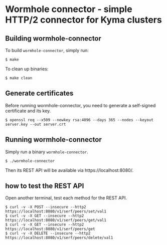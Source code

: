 # Wormhole connector - simple HTTP/2 connector for Kyma clusters

## Building wormhole-connector

To build `wormhole-connector`, simply run:

```
$ make
```

To clean up binaries:

```
$ make clean
```

## Generate certificates

Before running wormhole-connector, you need to generate a self-signed certificate and its key.

```
$ openssl req --x509 --newkey rsa:4096 --days 365 --nodes --keyout server.key --out server.crt
```

## Running wormhole-connector

Simply run a binary `wormhole-connector`.

```
$ ./wormhole-connector
```

Then its REST API will be available via https://localhost:8080/.

## how to test the REST API

Open another terminal, test each method for the REST API.

```
$ curl -v -X POST --insecure --http2 https://localhost:8080/v1/serf/peers/set/val1
$ curl -v -X GET --insecure --http2 https://localhost:8080/v1/serf/peers/get/val1
$ curl -v -X GET --insecure --http2 https://localhost:8080/v1/serf/peers/get
$ curl -v -X DELETE --insecure --http2 https://localhost:8080/v1/serf/peers/delete/val1
```
